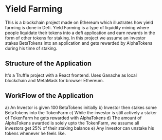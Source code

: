 # Yield Farming

This is a blockchain project made on Ethereum which illustrates how yield farming is done in Defi.
Yield Farming is a type of liquidity mining where people liquidate their tokens into a defi application and earn rewards in the form of other tokens for staking.
In this project we assume an investor stakes BetaTokens into an application and gets rewarded by AlphaTokens during his time of staking.



## Structure of the Application

It's a Truffle project with a React frontend. Uses Ganache as local blockchain and MetaMask for browser Ethereum.


## WorkFlow of the Application

 a) An Investor is given 100 BetaTokens initially
 b) Investor then stakes some BetaTokens into the TokenFarm
 c) While the investor is still actively a staker of TokenFarm he gets rewarded with AlphaTokens
 d) The amount of AlphaTokens awarded is solely upto the TokenFarm, we assume all investors get 25% of their staking balance 
 e) Any Investor can unstake his tokens whenever he feels like.
